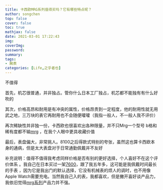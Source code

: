 ```yaml
---
title: 卡西欧MRG系列值得买吗？它有哪些特点呢？
author: songchen
top: false
cover: false
toc: true
mathjax: false
date: 2021-03-01 17:22:43
img:
coverImg:
password:
summary:
tags:
- 腕表
categories: [Life,之乎者也]
---
```


不值得

首先，机芯很普通，并非独占。管你什么日本工厂独占，机芯都不能独有有什么好吹的

其次，价格高昂和耐用是有冲突的属性，价格昂贵到一定程度，他的耐用性就无用武之地，三万块的表它再耐用也不会随便嚯嚯（我指一般人，不一般人我不评价）

再次稀缺性并非独一份，卡西欧也很喜欢出各种限量，并不只Mrg一个型号 b格和稀有度都不输[mrg](https://www.zhihu.com/search?q=mrg&search_source=Entity&hybrid_search_source=Entity&hybrid_search_extra=%7B%22sourceType%22%3A%22answer%22%2C%22sourceId%22%3A2414007223%7D) ，在我个人眼中更具收藏价值

最后，表盘偏大，非常挑人。8100之后得款式特别的夸张，虽然这也算卡西欧本身的通病，但是太大表盘对于日常通勤佩戴并不友好

补充说明：值得不值得我考虑同样价格是否有别的更好选择，个人喜好不在这个评价体系 。我自己在日本买过一架[7600](https://www.zhihu.com/search?q=7600&search_source=Entity&hybrid_search_source=Entity&hybrid_search_extra=%7B%22sourceType%22%3A%22answer%22%2C%22sourceId%22%3A2414007223%7D)，跟了我五年多，这可能是我佩戴时间最长的手表 ，因为它是我出门的默认选择，它没有机械表的烦人的调时，也不用像Apple Watch需要充电。当然我自己入的表，我都喜欢，但是撇开喜好谈产品力，我依旧觉得[mrg系列](https://www.zhihu.com/search?q=mrg%E7%B3%BB%E5%88%97&search_source=Entity&hybrid_search_source=Entity&hybrid_search_extra=%7B%22sourceType%22%3A%22answer%22%2C%22sourceId%22%3A2414007223%7D)产品力并不强。